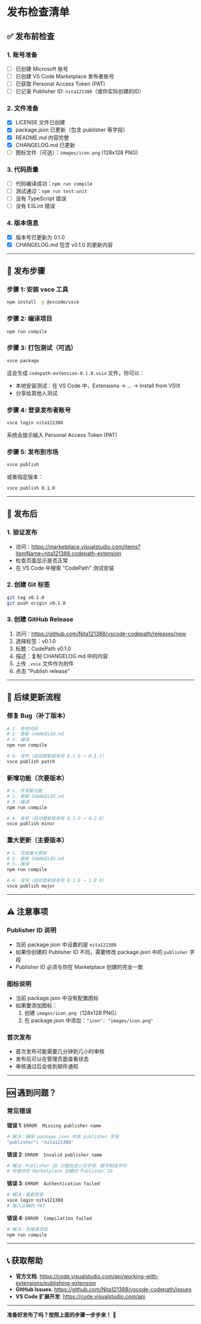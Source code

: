 # 发布检查清单

## ✅ 发布前检查

### 1. 账号准备
- [ ] 已创建 Microsoft 账号
- [ ] 已创建 VS Code Marketplace 发布者账号
- [ ] 已获取 Personal Access Token (PAT)
- [ ] 已记录 Publisher ID: `nita121388`（或你实际创建的ID）

### 2. 文件准备
- [x] LICENSE 文件已创建
- [x] package.json 已更新（包含 publisher 等字段）
- [x] README.md 内容完整
- [x] CHANGELOG.md 已更新
- [ ] 图标文件（可选）：`images/icon.png` (128x128 PNG)

### 3. 代码质量
- [ ] 代码编译成功：`npm run compile`
- [ ] 测试通过：`npm run test:unit`
- [ ] 没有 TypeScript 错误
- [ ] 没有 ESLint 错误

### 4. 版本信息
- [x] 版本号已更新为 0.1.0
- [x] CHANGELOG.md 包含 v0.1.0 的更新内容

---

## 🚀 发布步骤

### 步骤 1: 安装 vsce 工具

```bash
npm install -g @vscode/vsce
```

### 步骤 2: 编译项目

```bash
npm run compile
```

### 步骤 3: 打包测试（可选）

```bash
vsce package
```

这会生成 `codepath-extension-0.1.0.vsix` 文件，你可以：
- 本地安装测试：在 VS Code 中，Extensions → ... → Install from VSIX
- 分享给其他人测试

### 步骤 4: 登录发布者账号

```bash
vsce login nita121388
```

系统会提示输入 Personal Access Token (PAT)

### 步骤 5: 发布到市场

```bash
vsce publish
```

或者指定版本：

```bash
vsce publish 0.1.0
```

---

## 📝 发布后

### 1. 验证发布
- 访问：https://marketplace.visualstudio.com/items?itemName=nita121388.codepath-extension
- 检查页面显示是否正常
- 在 VS Code 中搜索 "CodePath" 测试安装

### 2. 创建 Git 标签

```bash
git tag v0.1.0
git push origin v0.1.0
```

### 3. 创建 GitHub Release
1. 访问：https://github.com/Nita121388/vscode-codepath/releases/new
2. 选择标签：v0.1.0
3. 标题：CodePath v0.1.0
4. 描述：复制 CHANGELOG.md 中的内容
5. 上传 `.vsix` 文件作为附件
6. 点击 "Publish release"

---

## 🔄 后续更新流程

### 修复 Bug（补丁版本）

```bash
# 1. 修改代码
# 2. 更新 CHANGELOG.md
# 3. 编译
npm run compile

# 4. 发布（自动更新版本号 0.1.0 → 0.1.1）
vsce publish patch
```

### 新增功能（次要版本）

```bash
# 1. 开发新功能
# 2. 更新 CHANGELOG.md
# 3. 编译
npm run compile

# 4. 发布（自动更新版本号 0.1.0 → 0.2.0）
vsce publish minor
```

### 重大更新（主要版本）

```bash
# 1. 完成重大更新
# 2. 更新 CHANGELOG.md
# 3. 编译
npm run compile

# 4. 发布（自动更新版本号 0.1.0 → 1.0.0）
vsce publish major
```

---

## ⚠️ 注意事项

### Publisher ID 说明
- 当前 package.json 中设置的是 `nita121388`
- 如果你创建的 Publisher ID 不同，需要修改 package.json 中的 `publisher` 字段
- Publisher ID 必须与你在 Marketplace 创建的完全一致

### 图标说明
- 当前 package.json 中没有配置图标
- 如果要添加图标：
  1. 创建 `images/icon.png`（128x128 PNG）
  2. 在 package.json 中添加：`"icon": "images/icon.png"`

### 首次发布
- 首次发布可能需要几分钟到几小时审核
- 发布后可以在管理页面查看状态
- 审核通过后会收到邮件通知

---

## 🆘 遇到问题？

### 常见错误

**错误 1**: `ERROR  Missing publisher name`
```bash
# 解决：确保 package.json 中有 publisher 字段
"publisher": "nita121388"
```

**错误 2**: `ERROR  Invalid publisher name`
```bash
# 解决：Publisher ID 只能包含小写字母、数字和连字符
# 检查你在 Marketplace 创建的 Publisher ID
```

**错误 3**: `ERROR  Authentication failed`
```bash
# 解决：重新登录
vsce login nita121388
# 输入正确的 PAT
```

**错误 4**: `ERROR  Compilation failed`
```bash
# 解决：先编译项目
npm run compile
```

---

## 📞 获取帮助

- **官方文档**: https://code.visualstudio.com/api/working-with-extensions/publishing-extension
- **GitHub Issues**: https://github.com/Nita121388/vscode-codepath/issues
- **VS Code 扩展开发**: https://code.visualstudio.com/api

---

**准备好发布了吗？按照上面的步骤一步步来！** 🚀

